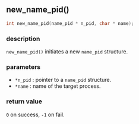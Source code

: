 ## new\_name\_pid()

```c
int new_name_pid(name_pid * n_pid, char * name);
```

### description
`new_name_pid()` initiates a new `name_pid` structure.

### parameters
- `*n_pid` : pointer to a `name_pid` structure.
- `*name`  : name of the target process.

### return value
`0` on success, `-1` on fail.
